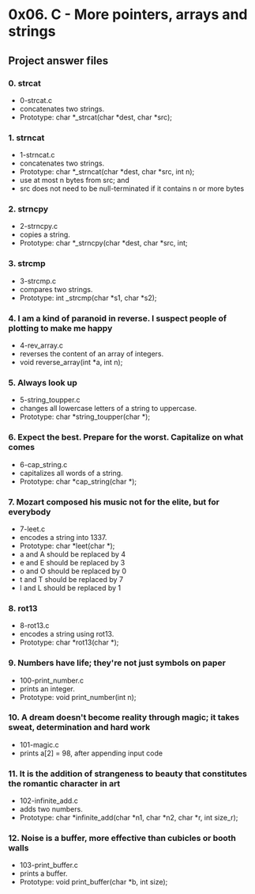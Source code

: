 # 0x06. C - More pointers, arrays and strings
## Project answer files

### 0. strcat
* 0-strcat.c
* concatenates two strings.
* Prototype: char *_strcat(char *dest, char *src);

### 1. strncat
* 1-strncat.c
* concatenates two strings.
* Prototype: char *_strncat(char *dest, char *src, int n);
* use at most n bytes from src; and
* src does not need to be null-terminated if it contains n or more bytes

### 2. strncpy
* 2-strncpy.c
* copies a string.
* Prototype: char *_strncpy(char *dest, char *src, int;

### 3. strcmp
* 3-strcmp.c
* compares two strings.
* Prototype: int _strcmp(char *s1, char *s2);

### 4. I am a kind of paranoid in reverse. I suspect people of plotting to make me happy
* 4-rev_array.c
* reverses the content of an array of integers.
* void reverse_array(int *a, int n);

### 5. Always look up
* 5-string_toupper.c
* changes all lowercase letters of a string to uppercase.
* Prototype: char *string_toupper(char *);

### 6. Expect the best. Prepare for the worst. Capitalize on what comes
* 6-cap_string.c
* capitalizes all words of a string.
* Prototype: char *cap_string(char *);

### 7. Mozart composed his music not for the elite, but for everybody
* 7-leet.c
* encodes a string into 1337.
* Prototype: char *leet(char *);
* a and A should be replaced by 4
* e and E should be replaced by 3
* o and O should be replaced by 0
* t and T should be replaced by 7
* l and L should be replaced by 1

### 8. rot13
* 8-rot13.c
* encodes a string using rot13.
* Prototype: char *rot13(char *);

### 9. Numbers have life; they're not just symbols on paper
* 100-print_number.c
* prints an integer.
* Prototype: void print_number(int n);

### 10. A dream doesn't become reality through magic; it takes sweat, determination and hard work
* 101-magic.c
* prints a[2] = 98, after appending input code

### 11. It is the addition of strangeness to beauty that constitutes the romantic character in art 
* 102-infinite_add.c
* adds two numbers.
* Prototype: char *infinite_add(char *n1, char *n2, char *r, int size_r);

### 12. Noise is a buffer, more effective than cubicles or booth walls
* 103-print_buffer.c
* prints a buffer.
* Prototype: void print_buffer(char *b, int size);
